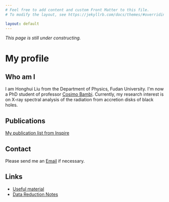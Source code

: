```yaml
---
# Feel free to add content and custom Front Matter to this file.
# To modify the layout, see https://jekyllrb.com/docs/themes/#overriding-theme-defaults

layout: default
---
```

*This page is still under constructing.*

# My profile

## Who am I

I am Honghui Liu from the Department of Physics, Fudan University. I'm now a PhD student of professor [Cosimo Bambi](http://www.physics.fudan.edu.cn/tps/people/bambi/Site/Home.html). Currently, my research interest is on X-ray spectral analysis of the radiation from accretion disks of black holes.

## Publications

[My publication list from Inspire](http://inspirehep.net/search?p=exactauthor%3AHonghui.Liu.1+)

## Contact

Please send me an [Email](honghui_astro@outlook.com) if necessary.

## Links

* [Useful material](https://honghui-liu.github.io/useful-material/)
* [Data Reduction Notes](https://honghui-liu.github.io/Data-Reduction-Notes/)
